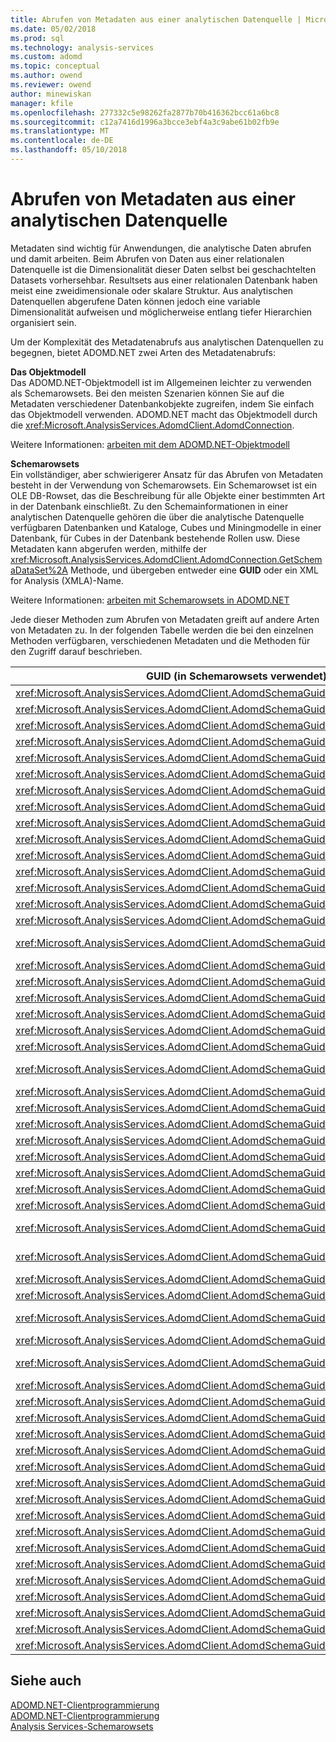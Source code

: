 ```yaml
---
title: Abrufen von Metadaten aus einer analytischen Datenquelle | Microsoft Docs
ms.date: 05/02/2018
ms.prod: sql
ms.technology: analysis-services
ms.custom: adomd
ms.topic: conceptual
ms.author: owend
ms.reviewer: owend
author: minewiskan
manager: kfile
ms.openlocfilehash: 277332c5e98262fa2877b70b416362bcc61a6bc8
ms.sourcegitcommit: c12a7416d1996a3bcce3ebf4a3c9abe61b02fb9e
ms.translationtype: MT
ms.contentlocale: de-DE
ms.lasthandoff: 05/10/2018
---
```

# <a name="retrieving-metadata-from-an-analytical-data-source"></a>Abrufen von Metadaten aus einer analytischen Datenquelle
  Metadaten sind wichtig für Anwendungen, die analytische Daten abrufen und damit arbeiten. Beim Abrufen von Daten aus einer relationalen Datenquelle ist die Dimensionalität dieser Daten selbst bei geschachtelten Datasets vorhersehbar. Resultsets aus einer relationalen Datenbank haben meist eine zweidimensionale oder skalare Struktur. Aus analytischen Datenquellen abgerufene Daten können jedoch eine variable Dimensionalität aufweisen und möglicherweise entlang tiefer Hierarchien organisiert sein.  
  
 Um der Komplexität des Metadatenabrufs aus analytischen Datenquellen zu begegnen, bietet ADOMD.NET zwei Arten des Metadatenabrufs:  
  
 **Das Objektmodell**  
 Das ADOMD.NET-Objektmodell ist im Allgemeinen leichter zu verwenden als Schemarowsets. Bei den meisten Szenarien können Sie auf die Metadaten verschiedener Datenbankobjekte zugreifen, indem Sie einfach das Objektmodell verwenden. ADOMD.NET macht das Objektmodell durch die <xref:Microsoft.AnalysisServices.AdomdClient.AdomdConnection>.  
  
 Weitere Informationen: [arbeiten mit dem ADOMD.NET-Objektmodell](../../analysis-services/multidimensional-models-adomd-net-client/retrieving-metadata-working-with-adomd-net-object-model.md)  
  
 **Schemarowsets**  
 Ein vollständiger, aber schwierigerer Ansatz für das Abrufen von Metadaten besteht in der Verwendung von Schemarowsets. Ein Schemarowset ist ein OLE DB-Rowset, das die Beschreibung für alle Objekte einer bestimmten Art in der Datenbank einschließt. Zu den Schemainformationen in einer analytischen Datenquelle gehören die über die analytische Datenquelle verfügbaren Datenbanken und Kataloge, Cubes und Miningmodelle in einer Datenbank, für Cubes in der Datenbank bestehende Rollen usw. Diese Metadaten kann abgerufen werden, mithilfe der <xref:Microsoft.AnalysisServices.AdomdClient.AdomdConnection.GetSchemaDataSet%2A> Methode, und übergeben entweder eine **GUID** oder ein XML for Analysis (XMLA)-Name.  
  
 Weitere Informationen: [arbeiten mit Schemarowsets in ADOMD.NET](../../analysis-services/multidimensional-models-adomd-net-client/retrieving-metadata-working-with-schema-rowsets.md)  
  
 Jede dieser Methoden zum Abrufen von Metadaten greift auf andere Arten von Metadaten zu. In der folgenden Tabelle werden die bei den einzelnen Methoden verfügbaren, verschiedenen Metadaten und die Methoden für den Zugriff darauf beschrieben.  
  
|GUID (in Schemarowsets verwendet)|XMLA-Name (in Schemarowsets verwendet)|ADOMD.NET-Objektmodell|  
|-------------------------------------|------------------------------------------|----------------------------|  
|<xref:Microsoft.AnalysisServices.AdomdClient.AdomdSchemaGuid.Actions>|[MDSCHEMA_ACTIONS-Rowsets](../../analysis-services/schema-rowsets/ole-db-olap/mdschema-actions-rowset.md)||  
|<xref:Microsoft.AnalysisServices.AdomdClient.AdomdSchemaGuid.Catalogs>|[DBSCHEMA_CATALOGS-Rowset](../../analysis-services/schema-rowsets/ole-db/dbschema-catalogs-rowset.md)||  
|<xref:Microsoft.AnalysisServices.AdomdClient.AdomdSchemaGuid.Columns>|[DBSCHEMA_COLUMNS-Rowset](../../analysis-services/schema-rowsets/ole-db/dbschema-columns-rowset.md)||  
|<xref:Microsoft.AnalysisServices.AdomdClient.AdomdSchemaGuid.Connections>|**DISCOVER_CONNECTIONS**||  
|<xref:Microsoft.AnalysisServices.AdomdClient.AdomdSchemaGuid.Cubes>|[MDSCHEMA_CUBES-Rowset](../../analysis-services/schema-rowsets/ole-db-olap/mdschema-cubes-rowset.md)|AdomdConnection.Cubes|  
|<xref:Microsoft.AnalysisServices.AdomdClient.AdomdSchemaGuid.DataSources>|[DISCOVER_DATASOURCES-Rowset](../../analysis-services/schema-rowsets/xml/discover-datasources-rowset.md)||  
|<xref:Microsoft.AnalysisServices.AdomdClient.AdomdSchemaGuid.DBConnections>|**DISCOVER_DB_CONNECTIONS**||  
|<xref:Microsoft.AnalysisServices.AdomdClient.AdomdSchemaGuid.Dimensions>|[MDSCHEMA_DIMENSIONS-Rowset](../../analysis-services/schema-rowsets/ole-db-olap/mdschema-dimensions-rowset.md)|AdomdConnection.Cubes[].Dimensionen|  
|<xref:Microsoft.AnalysisServices.AdomdClient.AdomdSchemaGuid.DimensionStat>|**DISCOVER_DIMENSION_STAT**||  
|<xref:Microsoft.AnalysisServices.AdomdClient.AdomdSchemaGuid.Enumerators>|[DISCOVER_ENUMERATORS-Rowset](../../analysis-services/schema-rowsets/xml/discover-enumerators-rowset.md)||  
|<xref:Microsoft.AnalysisServices.AdomdClient.AdomdSchemaGuid.Functions>|[MDSCHEMA_FUNCTIONS-Rowset](../../analysis-services/schema-rowsets/ole-db-olap/mdschema-functions-rowset.md)||  
|<xref:Microsoft.AnalysisServices.AdomdClient.AdomdSchemaGuid.Hierarchies>|[MDSCHEMA_HIERARCHIES-Rowset](../../analysis-services/schema-rowsets/ole-db-olap/mdschema-hierarchies-rowset.md)|AdomdConnection.Cubes[].Dimensionen[].Hierarchien|  
|<xref:Microsoft.AnalysisServices.AdomdClient.AdomdSchemaGuid.InputDataSources>|[MDSCHEMA_INPUT_DATASOURCES-Rowset](../../analysis-services/schema-rowsets/ole-db-olap/mdschema-input-datasources-rowset.md)||  
|<xref:Microsoft.AnalysisServices.AdomdClient.AdomdSchemaGuid.Instances>|[DISCOVER_INSTANCES-Rowset](../../analysis-services/schema-rowsets/ole-db-olap/discover-instances-rowset.md)||  
|<xref:Microsoft.AnalysisServices.AdomdClient.AdomdSchemaGuid.Jobs>|**DISCOVER_JOBS**||  
|<xref:Microsoft.AnalysisServices.AdomdClient.AdomdSchemaGuid.Keywords>|[DISCOVER_KEYWORDS-Rowset & #40; OLE DB für OLAP- & #41;](../../analysis-services/schema-rowsets/ole-db-olap/discover-keywords-rowset-ole-db-for-olap.md)||  
|<xref:Microsoft.AnalysisServices.AdomdClient.AdomdSchemaGuid.Kpis>|[MDSCHEMA_KPIS-Rowset](../../analysis-services/schema-rowsets/ole-db-olap/mdschema-kpis-rowset.md)|AdomdConnection.Cubes[].KPIs|  
|<xref:Microsoft.AnalysisServices.AdomdClient.AdomdSchemaGuid.Levels>|[MDSCHEMA_LEVELS-Rowset](../../analysis-services/schema-rowsets/ole-db-olap/mdschema-levels-rowset.md)|AdomdConnection.Cubes[].Dimensionen[].Hierarchien[].Ebenen|  
|<xref:Microsoft.AnalysisServices.AdomdClient.AdomdSchemaGuid.Literals>|[DISCOVER_LITERALS-Rowset](../../analysis-services/schema-rowsets/xml/discover-literals-rowset.md)||  
|<xref:Microsoft.AnalysisServices.AdomdClient.AdomdSchemaGuid.Locations>|**DISCOVER_LOCATIONS**||  
|<xref:Microsoft.AnalysisServices.AdomdClient.AdomdSchemaGuid.Locks>|**DISCOVER_LOCKS**||  
|<xref:Microsoft.AnalysisServices.AdomdClient.AdomdSchemaGuid.MasterKey>|**DISCOVER_MASTER_KEY**||  
|<xref:Microsoft.AnalysisServices.AdomdClient.AdomdSchemaGuid.MeasureGroupDimensions>|[MDSCHEMA_MEASUREGROUP_DIMENSIONS-Rowset](../../analysis-services/schema-rowsets/ole-db-olap/mdschema-measuregroup-dimensions-rowset.md)||  
|<xref:Microsoft.AnalysisServices.AdomdClient.AdomdSchemaGuid.MeasureGroups>|[MDSCHEMA_MEASUREGROUPS-Rowset](../../analysis-services/schema-rowsets/ole-db-olap/mdschema-measuregroups-rowset.md)||  
|<xref:Microsoft.AnalysisServices.AdomdClient.AdomdSchemaGuid.Measures>|[MDSCHEMA_MEASURES-Rowset](../../analysis-services/schema-rowsets/ole-db-olap/mdschema-measures-rowset.md)|AdomdConnection.Cubes[].Measures|  
|<xref:Microsoft.AnalysisServices.AdomdClient.AdomdSchemaGuid.MemberProperties>|[MDSCHEMA_PROPERTIES-Rowset](../../analysis-services/schema-rowsets/ole-db-olap/mdschema-properties-rowset.md)|PropertyCollection verfügbar aus den meisten ADOMD.NET-Hauptobjekten.|  
|<xref:Microsoft.AnalysisServices.AdomdClient.AdomdSchemaGuid.Members>|[MDSCHEMA_MEMBERS-Rowset](../../analysis-services/schema-rowsets/ole-db-olap/mdschema-members-rowset.md)|AdomdConnection.Cubes[].Dimensionen[].Hierarchien[].Ebenen[].GetMembers()|  
|<xref:Microsoft.AnalysisServices.AdomdClient.AdomdSchemaGuid.MemoryGrant>|**DISCOVER_MEMORYGRANT**||  
|<xref:Microsoft.AnalysisServices.AdomdClient.AdomdSchemaGuid.MemoryUsage>|**DISCOVER_MEMORYUSAGE**||  
|<xref:Microsoft.AnalysisServices.AdomdClient.AdomdSchemaGuid.MiningColumns>|[DMSCHEMA_MINING_COLUMNS-Rowset](../../analysis-services/schema-rowsets/data-mining/dmschema-mining-columns-rowset.md)|AdomdConnection.MiningModels[].MiningModelColumns|  
|<xref:Microsoft.AnalysisServices.AdomdClient.AdomdSchemaGuid.MiningFunctions>|[DMSCHEMA_MINING_FUNCTIONS-Rowset](../../analysis-services/schema-rowsets/data-mining/dmschema-mining-functions-rowset.md)||  
|<xref:Microsoft.AnalysisServices.AdomdClient.AdomdSchemaGuid.MiningModelContent>|[DMSCHEMA_MINING_MODEL_CONTENT-Rowset](../../analysis-services/schema-rowsets/data-mining/dmschema-mining-model-content-rowset.md)|AdomdConnection.MiningModels[].MiningContentNodes|  
|<xref:Microsoft.AnalysisServices.AdomdClient.AdomdSchemaGuid.MiningModelContentPmml>|[DMSCHEMA_MINING_MODEL_CONTENT_PMML-Rowset](../../analysis-services/schema-rowsets/data-mining/dmschema-mining-model-content-pmml-rowset.md)||  
|<xref:Microsoft.AnalysisServices.AdomdClient.AdomdSchemaGuid.MiningModels>|[DMSCHEMA_MINING_MODELS-Rowset](../../analysis-services/schema-rowsets/data-mining/dmschema-mining-models-rowset.md)|AdomdConnection.MiningModels|  
|<xref:Microsoft.AnalysisServices.AdomdClient.AdomdSchemaGuid.MiningModelXml>|[DMSCHEMA_MINING_MODEL_XML-Rowset](../../analysis-services/schema-rowsets/data-mining/dmschema-mining-model-xml-rowset.md)||  
|<xref:Microsoft.AnalysisServices.AdomdClient.AdomdSchemaGuid.MiningServiceParameters>|[DMSCHEMA_MINING_SERVICE_PARAMETERS-Rowset](../../analysis-services/schema-rowsets/data-mining/dmschema-mining-service-parameters-rowset.md)|AdomdConnection.MiningServices[].MiningServiceParameters|  
|<xref:Microsoft.AnalysisServices.AdomdClient.AdomdSchemaGuid.MiningServices>|[DMSCHEMA_MINING_SERVICES-Rowset](../../analysis-services/schema-rowsets/data-mining/dmschema-mining-services-rowset.md)|AdomdConnection.MiningServices|  
|<xref:Microsoft.AnalysisServices.AdomdClient.AdomdSchemaGuid.MiningStructureColumns>|[DMSCHEMA_MINING_STRUCTURE_COLUMNS-Rowset](../../analysis-services/schema-rowsets/data-mining/dmschema-mining-structure-columns-rowset.md)|AdomdConnection.MiningStructures[].MiningStructureColumns|  
|<xref:Microsoft.AnalysisServices.AdomdClient.AdomdSchemaGuid.MiningStructures>|[DMSCHEMA_MINING_STRUCTURES-Rowset](../../analysis-services/schema-rowsets/data-mining/dmschema-mining-structures-rowset.md)|AdomdConnection.MiningStructures|  
|<xref:Microsoft.AnalysisServices.AdomdClient.AdomdSchemaGuid.PartitionDimensionStat>|**DISCOVER_PARTITION_DIMENSION_STAT**||  
|<xref:Microsoft.AnalysisServices.AdomdClient.AdomdSchemaGuid.PartitionStat>|**DISCOVER_PARTITION_STAT**||  
|<xref:Microsoft.AnalysisServices.AdomdClient.AdomdSchemaGuid.PerformanceCounters>|**DISCOVER_PERFORMANCE_COUNTERS**||  
|<xref:Microsoft.AnalysisServices.AdomdClient.AdomdSchemaGuid.ProviderTypes>|[DBSCHEMA_PROVIDER_TYPES-Rowset](../../analysis-services/schema-rowsets/ole-db/dbschema-provider-types-rowset.md)||  
|<xref:Microsoft.AnalysisServices.AdomdClient.AdomdSchemaGuid.SchemaRowsets>|[DISCOVER_SCHEMA_ROWSETS-Rowsets](../../analysis-services/schema-rowsets/xml/discover-schema-rowsets-rowset.md)||  
|<xref:Microsoft.AnalysisServices.AdomdClient.AdomdSchemaGuid.Sessions>|**DISCOVER_SESSIONS**||  
|<xref:Microsoft.AnalysisServices.AdomdClient.AdomdSchemaGuid.Sets>|[MDSCHEMA_SETS-Rowset](../../analysis-services/schema-rowsets/ole-db-olap/mdschema-sets-rowset.md)|AdomdConnection.Cubes[].NamedSets|  
|<xref:Microsoft.AnalysisServices.AdomdClient.AdomdSchemaGuid.Tables>|[DBSCHEMA_TABLES-Rowset](../../analysis-services/schema-rowsets/ole-db/dbschema-tables-rowset.md)||  
|<xref:Microsoft.AnalysisServices.AdomdClient.AdomdSchemaGuid.TablesInfo>|**DBSCHEMA_TABLES_INFO**||  
|<xref:Microsoft.AnalysisServices.AdomdClient.AdomdSchemaGuid.TraceColumns>|**DISCOVER_TRACE_COLUMNS**||  
|<xref:Microsoft.AnalysisServices.AdomdClient.AdomdSchemaGuid.TraceDefinitionProviderInfo>|**DISCOVER_TRACE_DEFINITION_PROVIDERINFO**||  
|<xref:Microsoft.AnalysisServices.AdomdClient.AdomdSchemaGuid.TraceEventCategories>|**DISCOVER_TRACE_EVENT_CATEGORIES**||  
|<xref:Microsoft.AnalysisServices.AdomdClient.AdomdSchemaGuid.Traces>|**DISCOVER_TRACES**||  
|<xref:Microsoft.AnalysisServices.AdomdClient.AdomdSchemaGuid.Transactions>|**DISCOVER_TRANSACTIONS**||  
|<xref:Microsoft.AnalysisServices.AdomdClient.AdomdSchemaGuid.XmlaProperties>|[DISCOVER_PROPERTIES-Rowset](../../analysis-services/schema-rowsets/xml/discover-properties-rowset.md)||  
|<xref:Microsoft.AnalysisServices.AdomdClient.AdomdSchemaGuid.XmlMetadata>|[DISCOVER_XML_METADATA-Rowset](../../analysis-services/schema-rowsets/xml/discover-xml-metadata-rowset.md)||  
  
## <a name="see-also"></a>Siehe auch  
 [ADOMD.NET-Clientprogrammierung](../../analysis-services/multidimensional-models-adomd-net-client/adomd-net-client-programming.md)   
 [ADOMD.NET-Clientprogrammierung](../../analysis-services/multidimensional-models-adomd-net-client/adomd-net-client-programming.md)   
 [Analysis Services-Schemarowsets](../../analysis-services/schema-rowsets/analysis-services-schema-rowsets.md)  
  
  
